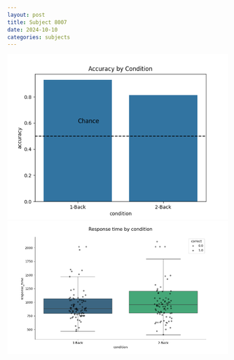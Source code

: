 ```yaml
---
layout: post
title: Subject 8007
date: 2024-10-10
categories: subjects
---
```


![](data/8007/run-9/8007_ATS_acc.png)
![](data/8007/run-9/8007_ATS_rt.png)
